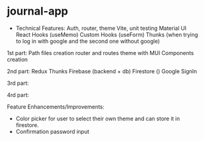 # journal-app

- Technical Features: Auth, router, theme
  Vite, unit testing
  Material UI
  React Hooks (useMemo)
  Custom Hooks (useForm)
  Thunks (when trying to log in with google and the second one without google)

1st part:
Path files creation
router and routes
theme with MUI
Components creation

2nd part:
Redux
Thunks
Firebase (backend + db)
Firestore ()
Google SignIn

3rd part:

4rd part:

Feature Enhancements/Improvements:

- Color picker for user to select their own theme and can store it in firestore.
- Confirmation password input
